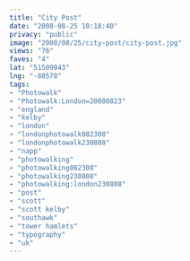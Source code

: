 ```yaml
---
title: "City Post"
date: "2008-08-25 10:18:40"
privacy: "public"
image: "2008/08/25/city-post/city-post.jpg"
views: "76"
faves: "4"
lat: "51509043"
lng: "-88578"
tags:
- "Photowalk"
- "Photowalk:London=20080823"
- "england"
- "kelby"
- "london"
- "londonphotowalk082308"
- "londonphotowalk230808"
- "napp"
- "photowalking"
- "photowalking082308"
- "photowalking230808"
- "photowalking:london230808"
- "post"
- "scott"
- "scott kelby"
- "southawk"
- "tower hamlets"
- "typography"
- "uk"
---
```

<a href="/photos/2008/08/26/city-post"></a>
